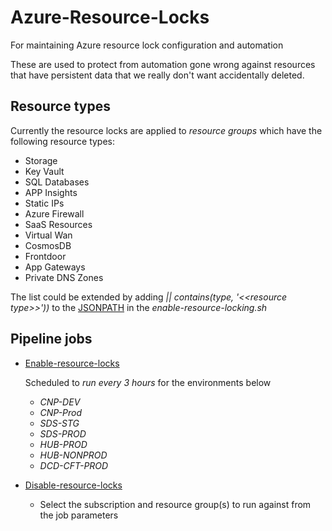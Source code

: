 # Azure-Resource-Locks
For maintaining Azure resource lock configuration and automation

These are used to protect from automation gone wrong against resources that have persistent data that we really don't want accidentally deleted.

## Resource types
Currently the resource locks are applied to *resource groups* which have the following resource types:

* Storage
* Key Vault
* SQL Databases
* APP Insights
* Static IPs 
* Azure Firewall
* SaaS Resources
* Virtual Wan
* CosmosDB
* Frontdoor 
* App Gateways 
* Private DNS Zones 

The list could be extended by adding *|| contains(type, '<<*resource type*>>'))* to the [JSONPATH](https://github.com/hmcts/azure-resource-locks/blob/056dc8882431966269951abbef2f5dd9fd727e5e/scripts/enable-resource-locking.sh#L4) in the *enable-resource-locking.sh*

## Pipeline jobs

- [Enable-resource-locks](https://dev.azure.com/hmcts/PlatformOperations/_build?definitionId=534)

   Scheduled to *run every 3 hours* for the environments below
    - *CNP-DEV*
    - *CNP-Prod*
    - *SDS-STG* 
    - *SDS-PROD* 
    - *HUB-PROD* 
    - *HUB-NONPROD*
    - *DCD-CFT-PROD*
- [Disable-resource-locks](https://dev.azure.com/hmcts/PlatformOperations/_build?definitionId=535)
    - Select the subscription and resource group(s) to run against from the job parameters

